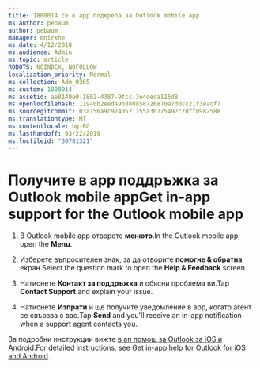 ```yaml
---
title: 1800014 се в app подкрепа за Outlook mobile app
ms.author: pebaum
author: pebaum
manager: mnirkhe
ms.date: 4/12/2018
ms.audience: Admin
ms.topic: article
ROBOTS: NOINDEX, NOFOLLOW
localization_priority: Normal
ms.collection: Adm_O365
ms.custom: 1800014
ms.assetid: ae8140e0-1802-4387-9fcc-3e4deda115d8
ms.openlocfilehash: 11940b2eed49bd80858726870a7d0cc21f3eacf7
ms.sourcegitcommit: 03a156a9c9740521155a30775492c7dff0982588
ms.translationtype: MT
ms.contentlocale: bg-BG
ms.lasthandoff: 03/22/2019
ms.locfileid: "30781321"
---
```

# <a name="get-in-app-support-for-the-outlook-mobile-app"></a><span data-ttu-id="782ba-102">Получите в app поддръжка за Outlook mobile app</span><span class="sxs-lookup"><span data-stu-id="782ba-102">Get in-app support for the Outlook mobile app</span></span>

1. <span data-ttu-id="782ba-103">В Outlook mobile app отворете **менюто**.</span><span class="sxs-lookup"><span data-stu-id="782ba-103">In the Outlook mobile app, open the **Menu**.</span></span>
    
2. <span data-ttu-id="782ba-104">Изберете въпросителен знак, за да отворите **помогне &amp; обратна** екран.</span><span class="sxs-lookup"><span data-stu-id="782ba-104">Select the question mark to open the **Help &amp; Feedback** screen.</span></span> 
    
3. <span data-ttu-id="782ba-105">Натиснете **Контакт за поддръжка** и обясни проблема ви.</span><span class="sxs-lookup"><span data-stu-id="782ba-105">Tap **Contact Support** and explain your issue.</span></span> 
    
4. <span data-ttu-id="782ba-106">Натиснете **Изпрати** и ще получите уведомление в app, когато агент се свързва с вас.</span><span class="sxs-lookup"><span data-stu-id="782ba-106">Tap **Send** and you'll receive an in-app notification when a support agent contacts you.</span></span> 
    
<span data-ttu-id="782ba-107">За подробни инструкции вижте [в ап помощ за Outlook за iOS и Android](https://support.office.com/article/218a22d1-9fa5-4889-b689-de1c63493243.aspx#ID0EAABAAA=Contact_Support).</span><span class="sxs-lookup"><span data-stu-id="782ba-107">For detailed instructions, see [Get in-app help for Outlook for iOS and Android](https://support.office.com/article/218a22d1-9fa5-4889-b689-de1c63493243.aspx#ID0EAABAAA=Contact_Support).</span></span>
